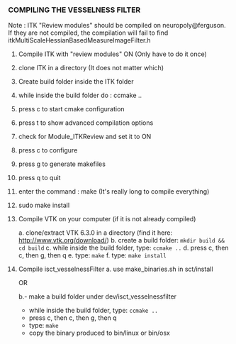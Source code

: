 ### COMPILING THE VESSELNESS FILTER

Note : ITK "Review modules" should be compiled on neuropoly@ferguson. If they are not compiled, the compilation will fail to find itkMultiScaleHessianBasedMeasureImageFilter.h

1. Compile ITK with "review modules" ON (Only have to do it once)
  1. clone ITK in a directory (It does not matter which)
  2. Create build folder inside the ITK folder
  3. while inside the build folder do : ccmake ..
  4. press c to start cmake configuration
  5. press t to show advanced compilation options
  6. check for Module_ITKReview and set it to ON
  7. press c to configure
  8. press g to generate makefiles
  9. press q to quit
  10. enter the command : make (It's really long to compile everything)
  11. sudo make install



2. Compile VTK on your computer (if it is not already compiled)

	a. clone/extract VTK 6.3.0 in a directory (find it here: http://www.vtk.org/download/)
	b. create a build folder: ``mkdir build && cd build``
	c. while inside the build folder, type: ``ccmake ..``
	d. press c, then c, then g, then q
	e. type: ``make``
	f. type: ``make install``

3. Compile isct_vesselnessFilter
	a. use make_binaries.sh in sct/install

	OR

	b.- make a build folder under dev/isct_vesselnessfilter
	  - while inside the build folder, type: ``ccmake ..``
	  - press c, then c, then g, then q
	  - type: ``make``
	  - copy the binary produced to bin/linux or bin/osx

